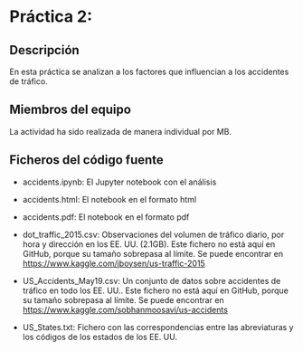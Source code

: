 <h1>Práctica 2:</h1>
<h2>Descripción</h2>
En esta práctica se analizan a los factores que influencian a los accidentes de tráfico.

<h2>Miembros del equipo</h2>
La actividad ha sido realizada de manera individual por MB.

<h2>Ficheros del código fuente</h2>

* accidents.ipynb: El Jupyter notebook con el análisis

* accidents.html: El notebook en el formato html

* accidents.pdf: El notebook en el formato pdf

* dot_traffic_2015.csv: Observaciones del volumen de tráfico diario, por hora y dirección en los EE. UU. (2.1GB). Este fichero no está aquí en GitHub, porque su tamaño sobrepasa al límite. Se puede encontrar en https://www.kaggle.com/jboysen/us-traffic-2015

* US_Accidents_May19.csv: Un conjunto de datos sobre accidentes de tráfico en todo los EE. UU.. Este fichero no está aquí en GitHub, porque su tamaño sobrepasa al límite. Se puede encontrar en https://www.kaggle.com/sobhanmoosavi/us-accidents

* US_States.txt: Fichero con las correspondencias entre las abreviaturas y los códigos de los estados de los EE. UU.



